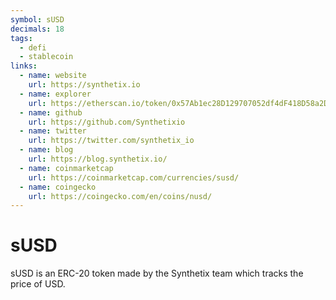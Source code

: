 ```yaml
---
symbol: sUSD
decimals: 18
tags:
  - defi
  - stablecoin
links:
  - name: website
    url: https://synthetix.io
  - name: explorer
    url: https://etherscan.io/token/0x57Ab1ec28D129707052df4dF418D58a2D46d5f51
  - name: github
    url: https://github.com/Synthetixio
  - name: twitter
    url: https://twitter.com/synthetix_io
  - name: blog
    url: https://blog.synthetix.io/
  - name: coinmarketcap
    url: https://coinmarketcap.com/currencies/susd/
  - name: coingecko
    url: https://coingecko.com/en/coins/nusd/
---
```


# sUSD

sUSD is an ERC-20 token made by the Synthetix team which tracks the price of USD.
